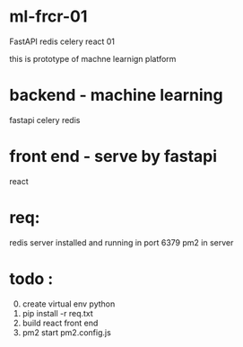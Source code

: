 # ml-frcr-01

FastAPI redis celery react 01


this is prototype of machne learnign platform

# backend - machine learning
fastapi
celery
redis

# front end - serve by fastapi
react



# req:
redis server installed and running in port 6379
pm2 in server

# todo :
00. create virtual env python
01. pip install -r req.txt
02. build react front end
03. pm2 start pm2.config.js
